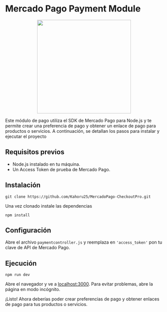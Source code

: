 <h1> Mercado Pago Payment Module  </h1>

<p align="center">
  <img width="300" src="https://www.pngitem.com/pimgs/b/118-1188762_the-pusheen-cat-holding-a-dounut-pusheen-minecraft.png">
</p>

Este módulo de pago utiliza el SDK de Mercado Pago para Node.js y te permite crear una preferencia de pago y obtener un enlace de pago para productos o servicios. A continuación, se detallan los pasos para instalar y ejecutar el proyecto

<h2>Requisitos previos</h2>

<ul>
        <li>Node.js instalado en tu máquina.</li>
        <li>Un Access Token de prueba de Mercado Pago.</li>
</ul>

<h2>Instalación</h2>

<pre><code>git clone https://github.com/Kahoru25/MercadoPago-CheckoutPro.git</code></pre>

Una vez clonado instale las dependencias

<pre><code>npm install</code></pre>


<h2>Configuración</h2>
    <p>Abre el archivo <code>paymentcontroller.js</code> y reemplaza en <code>'access_token'</code> pon tu clave de API de Mercado Pago.</p>

  <h2>Ejecución</h2>

  <pre><code>npm run dev</code></pre>

  <p>Abre el navegador y ve a <a href="http://localhost:3000" target="_blank">localhost:3000</a>. Para evitar problemas, abre la página en modo incógnito.</p>

<p>¡Listo! Ahora deberías poder crear preferencias de pago y obtener enlaces de pago para tus productos o servicios.</p>
